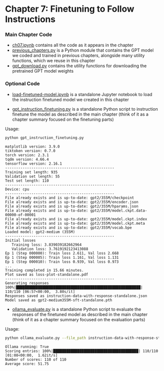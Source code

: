 # Chapter 7: Finetuning to Follow Instructions

### Main Chapter Code

- [ch07.ipynb](ch07.ipynb) contains all the code as it appears in the chapter
- [previous_chapters.py](previous_chapters.py)  is a Python module that contains the GPT model we coded and trained in previous chapters, alongside many utility functions, which we reuse in this chapter
- [gpt_download.py](gpt_download.py) contains the utility functions for downloading the pretrained GPT model weights

### Optional Code

- [load-finetuned-model.ipynb](load-finetuned-model.ipynb)  is a standalone Jupyter notebook to load the instruction finetuned model we created in this chapter

- [gpt_instruction_finetuning.py](gpt_instruction_finetuning.py) is a standalone Python script to instruction finetune the model as described in the main chapter (think of it as a chapter summary focused on the finetuning parts)

Usage:

```bash
python gpt_instruction_finetuning.py
```

```
matplotlib version: 3.9.0
tiktoken version: 0.7.0
torch version: 2.3.1
tqdm version: 4.66.4
tensorflow version: 2.16.1
--------------------------------------------------
Training set length: 935
Validation set length: 55
Test set length: 110
--------------------------------------------------
Device: cpu
--------------------------------------------------
File already exists and is up-to-date: gpt2/355M/checkpoint
File already exists and is up-to-date: gpt2/355M/encoder.json
File already exists and is up-to-date: gpt2/355M/hparams.json
File already exists and is up-to-date: gpt2/355M/model.ckpt.data-00000-of-00001
File already exists and is up-to-date: gpt2/355M/model.ckpt.index
File already exists and is up-to-date: gpt2/355M/model.ckpt.meta
File already exists and is up-to-date: gpt2/355M/vocab.bpe
Loaded model: gpt2-medium (355M)
--------------------------------------------------
Initial losses
   Training loss: 3.839039182662964
   Validation loss: 3.7619192123413088
Ep 1 (Step 000000): Train loss 2.611, Val loss 2.668
Ep 1 (Step 000005): Train loss 1.161, Val loss 1.131
Ep 1 (Step 000010): Train loss 0.939, Val loss 0.973
...
Training completed in 15.66 minutes.
Plot saved as loss-plot-standalone.pdf
--------------------------------------------------
Generating responses
100%|█████████████████████████████████████████████████████████| 110/110 [06:57<00:00,  3.80s/it]
Responses saved as instruction-data-with-response-standalone.json
Model saved as gpt2-medium355M-sft-standalone.pth
```

- [ollama_evaluate.py](ollama_evaluate.py) is a standalone Python script to evaluate the responses of the finetuned model as described in the main chapter (think of it as a chapter summary focused on the evaluation parts)

Usage:

```bash
python ollama_evaluate.py --file_path instruction-data-with-response-standalone.json
```

```
Ollama running: True
Scoring entries: 100%|███████████████████████████████████████| 110/110 [01:08<00:00,  1.62it/s]
Number of scores: 110 of 110
Average score: 51.75
```

